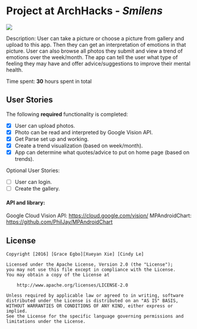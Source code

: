 # Project at ArchHacks - *Smilens*

<img src = 'http://i.imgur.com/TVXYUzD.png'>

Description: User can take a picture or choose a picture from gallery and upload to this app. Then they can get an interpretation of  emotions in that picture. User can also browse all photos they submit and view a trend of emotions over the week/month. The app can tell the user what type of feeling they may have and offer advice/suggestions to improve their mental health.

Time spent: **30** hours spent in total

## User Stories
The following **required** functionality is completed:
- [X] User can upload photos.
- [X] Photo can be read and interpreted by Google Vision API.
- [X] Get Parse set up and working.
- [X] Create a trend visualization (based on week/month).
- [X] App can determine what quotes/advice to put on home page (based on trends).

Optional User Stories:
- [ ] User can login.
- [ ] Create the gallery.

#### API and library:
Google Cloud Vision API: https://cloud.google.com/vision/
MPAndroidChart: https://github.com/PhilJay/MPAndroidChart

## License

    Copyright [2016] [Grace Egbo][Xueyan Xie] [Cindy Le]

    Licensed under the Apache License, Version 2.0 (the "License");
    you may not use this file except in compliance with the License.
    You may obtain a copy of the License at

        http://www.apache.org/licenses/LICENSE-2.0

    Unless required by applicable law or agreed to in writing, software
    distributed under the License is distributed on an "AS IS" BASIS,
    WITHOUT WARRANTIES OR CONDITIONS OF ANY KIND, either express or implied.
    See the License for the specific language governing permissions and
    limitations under the License.
